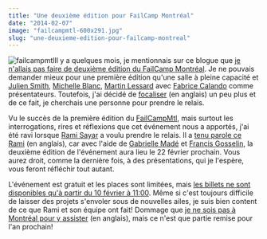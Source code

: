 ```yaml
---
title: "Une deuxième édition pour FailCamp Montréal"
date: "2014-02-07"
image: "failcampmtl-600x291.jpg"
slug: "une-deuxieme-edition-pour-failcamp-montreal"
---
```


![failcampmtl](images/failcampmtl-600x291.jpg)Il y a quelques mois, je mentionnais sur ce blogue que [je n'allais pas faire de deuxième édition du FailCamp Montréal](http://fred.dev/failcamp-montreal-naura-pas-de-deuxieme-edition/ "Failcamp Montréal n’aura pas de deuxième édition"). Je ne pouvais demander mieux pour une première édition qu'une salle à pleine capacité et [Julien Smith](http://www.inoveryourhead.net/ "Site Web de Julien Smith"), [Michelle Blanc](https://www.michelleblanc.com/ "Site Web de Michelle Blanc"), [Martin Lessard](https://zeroseconde.blogspot.ca/ "Site Web de Martin Lessard") avec [Fabrice Calando](https://fabricecalando.com/ "Site Web de Fabrice Calando") comme présentateurs. Toutefois, j'ai décidé de [focaliser](http://fred.dev/focus/ "Focus") (en anglais) un peu plus et de ce fait, je cherchais une personne pour prendre le relais.

Vu le succès de la première édition du [FailCampMtl](https://failcampmtl.org "Site Web de FailCamp Montréal"), mais surtout les interrogations, rires et réflexions que cet événement nous a apportés, j'ai été ravi lorsque [Rami Sayar](https://ramisayar.com/ "Site Web de Rami Sayar") a voulu prendre le relais. Il a [tenu parole ce Rami](https://ramisayar.com/failcampmtl "Billet de Rami Sayar sur l'événement") (en anglais), car avec l'aide de [Gabrielle Madé](https://twitter.com/gabriellemade "Compte Twitter de Gabrielle Madé") et [Françis Gosselin](https://twitter.com/monsieurgustave "Compte Twitter de Françis Gosselin"), la deuxième édition de l'événement aura lieu le 22 février prochain. Vous aurez droit, comme la dernière fois, à des présentations, qui je l'espère, vous feront réfléchir tout autant.

L'événement est gratuit et les places sont limitées, mais [les billets ne sont disponibles qu'à partir du 10 février à 11:00](https://www.eventbrite.ca/e/failcamp-mtl-2014-tickets-10517727807 "Page EventBrite pour acheter les billets du FailCamp Montréal"). Même si c'est toujours difficile de laisser des projets s'envoler sous de nouvelles ailes, je suis bien content de ce que Rami et son équipe ont fait! Dommage que [je ne sois pas à Montréal pour y assister](https://fred.dev/im-going-barcelona-spain-anything-else-tourist/ "I’m going to Barcelona in Spain, anything else a tourist should do?") (en anglais), mais ce n'est que partie remise pour l'an prochain!
